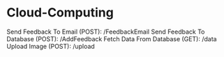 # Cloud-Computing

Send Feedback To Email (POST): /FeedbackEmail
Send Feedback To Database (POST): /AddFeedback
Fetch Data From Database (GET): /data
Upload Image (POST): /upload
